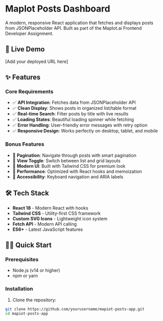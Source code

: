 # MapIot Posts Dashboard

A modern, responsive React application that fetches and displays posts from JSONPlaceholder API. Built as part of the MapIot.ai Frontend Developer Assignment.

## 🚀 Live Demo

[Add your deployed URL here]

## ✨ Features

### Core Requirements
- ✅ **API Integration**: Fetches data from JSONPlaceholder API
- ✅ **Clean Display**: Shows posts in organized list/table format
- ✅ **Real-time Search**: Filter posts by title with live results
- ✅ **Loading States**: Beautiful loading spinner while fetching
- ✅ **Error Handling**: User-friendly error messages with retry option
- ✅ **Responsive Design**: Works perfectly on desktop, tablet, and mobile

### Bonus Features
- 🎯 **Pagination**: Navigate through posts with smart pagination
- 🎯 **View Toggle**: Switch between list and grid layouts
- 🎯 **Modern UI**: Built with Tailwind CSS for premium look
- 🎯 **Performance**: Optimized with React hooks and memoization
- 🎯 **Accessibility**: Keyboard navigation and ARIA labels

## 🛠️ Tech Stack

- **React 18** - Modern React with hooks
- **Tailwind CSS** - Utility-first CSS framework
- **Custom SVG Icons** - Lightweight icon system
- **Fetch API** - Modern API calling
- **ES6+** - Latest JavaScript features

## 🏃‍♂️ Quick Start

### Prerequisites
- Node.js (v14 or higher)
- npm or yarn

### Installation
1. Clone the repository:
```bash
git clone https://github.com/yourusername/mapiot-posts-app.git
cd mapiot-posts-app
